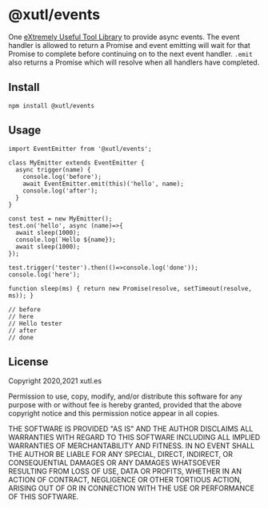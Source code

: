 # @xutl/events

One [eXtremely Useful Tool Library](https://xutl.es) to provide async events. The event handler is allowed to return a Promise and
event emitting will wait for that Promise to complete before continuing on to the next event handler. `.emit` also returns a Promise
which will resolve when all handlers have completed.

## Install

`npm install @xutl/events`

## Usage

```
import EventEmitter from '@xutl/events';

class MyEmitter extends EventEmitter {
  async trigger(name) {
    console.log('before');
    await EventEmitter.emit(this)('hello', name);
    console.log('after');
  }
}

const test = new MyEmitter();
test.on('hello', async (name)=>{
  await sleep(1000);
  console.log(`Hello ${name});
  await sleep(1000);
});

test.trigger('tester').then(()=>console.log('done'));
console.log('here');

function sleep(ms) { return new Promise(resolve, setTimeout(resolve, ms)); }

// before
// here
// Hello tester
// after
// done
```

## License

Copyright 2020,2021 xutl.es

Permission to use, copy, modify, and/or distribute this software for any purpose with or without fee is hereby granted, provided that the above copyright notice and this permission notice appear in all copies.

THE SOFTWARE IS PROVIDED "AS IS" AND THE AUTHOR DISCLAIMS ALL WARRANTIES WITH REGARD TO THIS SOFTWARE INCLUDING ALL IMPLIED WARRANTIES OF MERCHANTABILITY AND FITNESS. IN NO EVENT SHALL THE AUTHOR BE LIABLE FOR ANY SPECIAL, DIRECT, INDIRECT, OR CONSEQUENTIAL DAMAGES OR ANY DAMAGES WHATSOEVER RESULTING FROM LOSS OF USE, DATA OR PROFITS, WHETHER IN AN ACTION OF CONTRACT, NEGLIGENCE OR OTHER TORTIOUS ACTION, ARISING OUT OF OR IN CONNECTION WITH THE USE OR PERFORMANCE OF THIS SOFTWARE.
